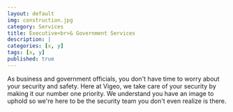 ```yaml
---
layout: default
img: construction.jpg
category: Services
title: Executive<br>& Government Services
description: |
categories: [x, y]
tags: [x, y]
published: true
---
```

  As business and government officials, you don't have time to worry about your security and safety.  Here at Vigeo, we take care of your security by making it our number one priority.  We understand you have an image to uphold so we're here to be the security team you don't even realize is there.  
